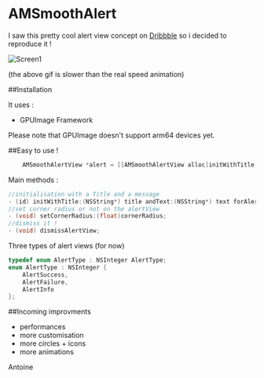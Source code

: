 AMSmoothAlert
==================

I saw this pretty cool alert view concept on [Dribbble](https://dribbble.com/shots/1523277-Success-Popup-for-Handybook-New-App-GIF?list=users&offset=0) so i decided to reproduce it !

![Screen1](https://raw.githubusercontent.com/mtonio91/AMSmoothAlert/master/screenCapture.gif)

(the above gif is slower than the real speed animation)

##Installation

It uses : 
- GPUImage Framework

Please note that GPUImage doesn't support arm64 devices yet.

##Easy to use !
```objective-c
    AMSmoothAlertView *alert = [[AMSmoothAlertView alloc]initWithTitle:@"Congrats !" andText:@"You've just displayed this awesome alert view !" forAlertType:AlertSuccess];
```

Main methods :

```objective-c
//initialisation with a Title and a message
- (id) initWithTitle:(NSString*) title andText:(NSString*) text forAlertType:(AlertType) type;
//set corner radius or not on the alertView
- (void) setCornerRadius:(float)cornerRadius;
//dismiss it !
- (void) dismissAlertView;

```
Three types of alert views (for now)
```objective-c
typedef enum AlertType : NSInteger AlertType;
enum AlertType : NSInteger {
    AlertSuccess,
    AlertFailure,
    AlertInfo
};
```


##Incoming improvments

- performances
- more customisation
- more circles + icons
- more animations

Antoine
